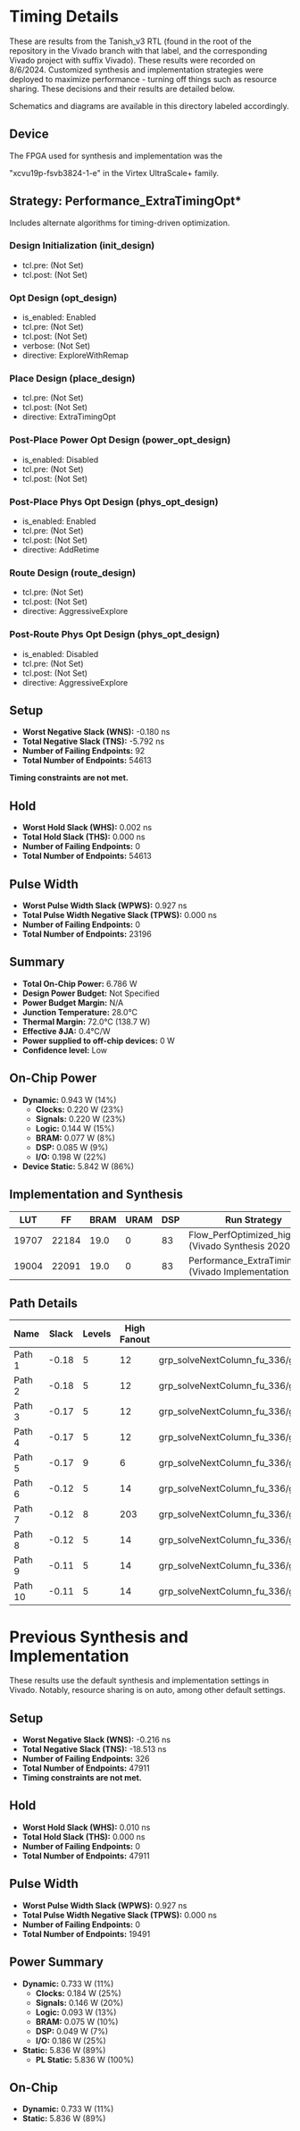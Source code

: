 
# Timing Details

These are results from the Tanish_v3 RTL (found in the root of the repository in the Vivado branch with that label, and the corresponding Vivado project with suffix Vivado). These results were recorded on 8/6/2024. Customized synthesis and implementation strategies were deployed to maximize performance - turning off things such as resource sharing. These decisions and their results are detailed below. 

Schematics and diagrams are available in this directory labeled accordingly.

## Device
The FPGA used for synthesis and implementation was the 

"xcvu19p-fsvb3824-1-e" in the Virtex UltraScale+ family. 

## Strategy: Performance_ExtraTimingOpt*
Includes alternate algorithms for timing-driven optimization.

### Design Initialization (init_design)
- tcl.pre: (Not Set)
- tcl.post: (Not Set)

### Opt Design (opt_design)
- is_enabled: Enabled
- tcl.pre: (Not Set)
- tcl.post: (Not Set)
- verbose: (Not Set)
- directive: ExploreWithRemap

### Place Design (place_design)
- tcl.pre: (Not Set)
- tcl.post: (Not Set)
- directive: ExtraTimingOpt

### Post-Place Power Opt Design (power_opt_design)
- is_enabled: Disabled
- tcl.pre: (Not Set)
- tcl.post: (Not Set)

### Post-Place Phys Opt Design (phys_opt_design)
- is_enabled: Enabled
- tcl.pre: (Not Set)
- tcl.post: (Not Set)
- directive: AddRetime

### Route Design (route_design)
- tcl.pre: (Not Set)
- tcl.post: (Not Set)
- directive: AggressiveExplore

### Post-Route Phys Opt Design (phys_opt_design)
- is_enabled: Disabled
- tcl.pre: (Not Set)
- tcl.post: (Not Set)
- directive: AggressiveExplore


## Setup
- **Worst Negative Slack (WNS):** -0.180 ns
- **Total Negative Slack (TNS):** -5.792 ns
- **Number of Failing Endpoints:** 92
- **Total Number of Endpoints:** 54613

**Timing constraints are not met.**

## Hold
- **Worst Hold Slack (WHS):** 0.002 ns
- **Total Hold Slack (THS):** 0.000 ns
- **Number of Failing Endpoints:** 0
- **Total Number of Endpoints:** 54613

## Pulse Width
- **Worst Pulse Width Slack (WPWS):** 0.927 ns
- **Total Pulse Width Negative Slack (TPWS):** 0.000 ns
- **Number of Failing Endpoints:** 0
- **Total Number of Endpoints:** 23196

## Summary
- **Total On-Chip Power:** 6.786 W
- **Design Power Budget:** Not Specified
- **Power Budget Margin:** N/A
- **Junction Temperature:** 28.0°C
- **Thermal Margin:** 72.0°C (138.7 W)
- **Effective ϑJA:** 0.4°C/W
- **Power supplied to off-chip devices:** 0 W
- **Confidence level:** Low

## On-Chip Power
- **Dynamic:** 0.943 W (14%)
  - **Clocks:** 0.220 W (23%)
  - **Signals:** 0.220 W (23%)
  - **Logic:** 0.144 W (15%)
  - **BRAM:** 0.077 W (8%)
  - **DSP:** 0.085 W (9%)
  - **I/O:** 0.198 W (22%)
- **Device Static:** 5.842 W (86%)

## Implementation and Synthesis

| LUT   | FF    | BRAM | URAM | DSP | Run Strategy            |     |                                                      |
|-------|-------|------|------|-----|------------------|------------|-------------------------------------------------------------------|
| 19707 | 22184 | 19.0 | 0    | 83  | Flow_PerfOptimized_high (Vivado Synthesis 2020)                   |
| 19004 | 22091 | 19.0 | 0    | 83  |  Performance_ExtraTimingOpt* (Vivado Implementation 2020)          |

## Path Details
| Name  | Slack | Levels | High Fanout | From | To | Total Delay | Logic Delay | Net Delay | Requirement | Source Clock | Destination Clock | Exception | Clock Uncertainty |
|-------|-------|--------|-------------|------|----|-------------|-------------|-----------|-------------|--------------|-------------------|-----------|-------------------|
| Path 1 | -0.18 | 5      | 12          | grp_solveNextColumn_fu_336/grp_solveNextPatchPair_fu_190/grp_solveComplmentaryPatch_fu_508/grp_makePatch_alignedToLine_fu_649/NPpatches_parameters_V_U/MPSQ_makePatch_alignedToLine_NPpatches_parameters_V_ram_U/ram_reg_bram_0/CLKBWRCLK | grp_solveNextColumn_fu_336/grp_solveNextPatchPair_fu_190/grp_solveComplmentaryPatch_fu_508/grp_makePatch_alignedToLine_fu_649/NPpatches_parameters_V_U/MPSQ_makePatch_alignedToLine_NPpatches_parameters_V_ram_U/ram_reg_bram_0/WEA[2] | 2.57        | 1.56        | 1.02     | 3.00        | ap_clk       | ap_clk            |           | 0.04             |
| Path 2 | -0.18 | 5      | 12          | grp_solveNextColumn_fu_336/grp_solveNextPatchPair_fu_190/grp_solveComplmentaryPatch_fu_508/grp_makePatch_alignedToLine_fu_649/NPpatches_parameters_V_U/MPSQ_makePatch_alignedToLine_NPpatches_parameters_V_ram_U/ram_reg_bram_0/CLKBWRCLK | grp_solveNextColumn_fu_336/grp_solveNextPatchPair_fu_190/grp_solveComplmentaryPatch_fu_508/grp_makePatch_alignedToLine_fu_649/NPpatches_parameters_V_U/MPSQ_makePatch_alignedToLine_NPpatches_parameters_V_ram_U/ram_reg_bram_0/WEA[1] | 2.57        | 1.56        | 1.02     | 3.00        | ap_clk       | ap_clk            |           | 0.04             |
| Path 3 | -0.17 | 5      | 12          | grp_solveNextColumn_fu_336/grp_solveNextPatchPair_fu_190/grp_solveComplmentaryPatch_fu_508/grp_makePatch_alignedToLine_fu_649/NPpatches_parameters_V_U/MPSQ_makePatch_alignedToLine_NPpatches_parameters_V_ram_U/ram_reg_bram_0/CLKBWRCLK | grp_solveNextColumn_fu_336/grp_solveNextPatchPair_fu_190/grp_solveComplmentaryPatch_fu_508/grp_makePatch_alignedToLine_fu_649/NPpatches_parameters_V_U/MPSQ_makePatch_alignedToLine_NPpatches_parameters_V_ram_U/ram_reg_bram_0/WEA[3] | 2.57        | 1.56        | 1.01     | 3.00        | ap_clk       | ap_clk            |           | 0.04             |
| Path 4 | -0.17 | 5      | 12          | grp_solveNextColumn_fu_336/grp_solveNextPatchPair_fu_190/grp_solveComplmentaryPatch_fu_508/grp_makePatch_alignedToLine_fu_649/NPpatches_parameters_V_U/MPSQ_makePatch_alignedToLine_NPpatches_parameters_V_ram_U/ram_reg_bram_0/CLKBWRCLK | grp_solveNextColumn_fu_336/grp_solveNextPatchPair_fu_190/grp_solveComplmentaryPatch_fu_508/grp_makePatch_alignedToLine_fu_649/NPpatches_parameters_V_U/MPSQ_makePatch_alignedToLine_NPpatches_parameters_V_ram_U/ram_reg_bram_0/WEA[0] | 2.57        | 1.56        | 1.01     | 3.00        | ap_clk       | ap_clk            |           | 0.04             |
| Path 5 | -0.17 | 9      | 6           | grp_solveNextColumn_fu_336/grp_solveNextPatchPair_fu_190/grp_straightLineProjectorFromLayerIJtoK_fu_1464/trunc_ln1_reg_311_reg[0]/C | grp_solveNextColumn_fu_336/grp_solveNextPatchPair_fu_190/grp_makeThirdPatch_fu_481/ap_CS_fsm_reg[81]/D | 2.92        | 1.16        | 1.76     | 3.00        | ap_clk       | ap_clk            |           | 0.04             |
| Path 6 | -0.12 | 5      | 14          | grp_solveNextColumn_fu_336/grp_solveNextPatchPair_fu_190/grp_solveComplmentaryPatch_fu_508/grp_makePatch_alignedToLine_fu_649/NPpatches_parameters_V_U/MPSQ_makePatch_alignedToLine_NPpatches_parameters_V_ram_U/ram_reg_bram_0/CLKARDCLK | grp_solveNextColumn_fu_336/grp_solveNextPatchPair_fu_190/grp_solveComplmentaryPatch_fu_508/grp_makePatch_alignedToLine_fu_649/NPpatches_parameters_V_U/MPSQ_makePatch_alignedToLine_NPpatches_parameters_V_ram_U/ram_reg_bram_0/WEBWE[1] | 2.52        | 1.54        | 0.98     | 3.00        | ap_clk       | ap_clk            |           | 0.04             |
| Path 7 | -0.12 | 8      | 203         | grp_solveNextColumn_fu_336/grp_solveNextPatchPair_fu_190/ap_CS_fsm_reg[24]/C | grp_solveNextColumn_fu_336/grp_solveNextPatchPair_fu_190/grp_makePatch_alignedToLine_fu_541/grp_makeSuperPoint_alignedToLine11_fu_414/temp_start_reg_903_reg[6]/D | 3.16        | 1.05        | 2.11     | 3.00        | ap_clk       | ap_clk            |           | 0.04             |
| Path 8 | -0.12 | 5      | 14          | grp_solveNextColumn_fu_336/grp_solveNextPatchPair_fu_190/grp_solveComplmentaryPatch_fu_508/grp_makePatch_alignedToLine_fu_649/NPpatches_parameters_V_U/MPSQ_makePatch_alignedToLine_NPpatches_parameters_V_ram_U/ram_reg_bram_0/CLKARDCLK | grp_solveNextColumn_fu_336/grp_solveNextPatchPair_fu_190/grp_solveComplmentaryPatch_fu_508/grp_makePatch_alignedToLine_fu_649/NPpatches_parameters_V_U/MPSQ_makePatch_alignedToLine_NPpatches_parameters_V_ram_U/ram_reg_bram_0/WEBWE[0] | 2.51 | 1.54 | 0.97 | 3.00 | ap_clk | ap_clk | | 0.04 |
| Path 9 | -0.11 | 5      | 14          | grp_solveNextColumn_fu_336/grp_solveNextPatchPair_fu_190/grp_solveComplmentaryPatch_fu_508/grp_makePatch_alignedToLine_fu_649/NPpatches_parameters_V_U/MPSQ_makePatch_alignedToLine_NPpatches_parameters_V_ram_U/ram_reg_bram_0/CLKARDCLK | grp_solveNextColumn_fu_336/grp_solveNextPatchPair_fu_190/grp_solveComplmentaryPatch_fu_508/grp_makePatch_alignedToLine_fu_649/NPpatches_parameters_V_U/MPSQ_makePatch_alignedToLine_NPpatches_parameters_V_ram_U/ram_reg_bram_0/WEBWE[3] | 2.51 | 1.54 | 0.96 | 3.00 | ap_clk | ap_clk | | 0.04 |
| Path 10 | -0.11 | 5     | 14          | grp_solveNextColumn_fu_336/grp_solveNextPatchPair_fu_190/grp_solveComplmentaryPatch_fu_508/grp_makePatch_alignedToLine_fu_649/NPpatches_parameters_V_U/MPSQ_makePatch_alignedToLine_NPpatches_parameters_V_ram_U/ram_reg_bram_0/CLKARDCLK | grp_solveNextColumn_fu_336/grp_solveNextPatchPair_fu_190/grp_solveComplmentaryPatch_fu_508/grp_makePatch_alignedToLine_fu_649/NPpatches_parameters_V_U/MPSQ_makePatch_alignedToLine_NPpatches_parameters_V_ram_U/ram_reg_bram_0/WEBWE[2] | 2.50 | 1.54 | 0.96 | 3.00 | ap_clk | ap_clk | | 0.04 |


# Previous Synthesis and Implementation

These results use the default synthesis and implementation settings in Vivado. Notably, resource sharing is on auto, among other default settings.

## Setup
- **Worst Negative Slack (WNS):** -0.216 ns
- **Total Negative Slack (TNS):** -18.513 ns
- **Number of Failing Endpoints:** 326
- **Total Number of Endpoints:** 47911
- **Timing constraints are not met.**

## Hold
- **Worst Hold Slack (WHS):** 0.010 ns
- **Total Hold Slack (THS):** 0.000 ns
- **Number of Failing Endpoints:** 0
- **Total Number of Endpoints:** 47911

## Pulse Width
- **Worst Pulse Width Slack (WPWS):** 0.927 ns
- **Total Pulse Width Negative Slack (TPWS):** 0.000 ns
- **Number of Failing Endpoints:** 0
- **Total Number of Endpoints:** 19491


## Power Summary
- **Dynamic:** 0.733 W (11%)
  - **Clocks:** 0.184 W (25%)
  - **Signals:** 0.146 W (20%)
  - **Logic:** 0.093 W (13%)
  - **BRAM:** 0.075 W (10%)
  - **DSP:** 0.049 W (7%)
  - **I/O:** 0.186 W (25%)
- **Static:** 5.836 W (89%)
  - **PL Static:** 5.836 W (100%)

## On-Chip
- **Dynamic:** 0.733 W (11%)
- **Static:** 5.836 W (89%)
